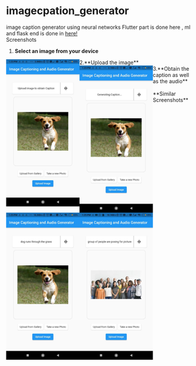 # imagecpation_generator
image caption generator using  neural networks
Flutter part is done here , ml and flask end is done in <a href="https://github.com/neeraj2403/Live-Image-Caption-Generator" target="blank">here!</a><br>
Screenshots <br>

 1. **Select an image from your device**<br/>
<img src="screenshots/selectimage.jpg" align="left" height="400" width="200" >
 2.**Upload the image**<br/>  
  <img src="screenshots/clickupload.jpg" align="left" height="400" width="200" >
 3.**Obtain the caption as well as the audio**<br/>
  <img src="screenshots/captionformed.jpg" align="left" height="400" width="200"><br>
 **Similar Screenshots**<br>
  <img src="screenshots/anotherexample.jpg" align="left" height="400" width="200">
 

